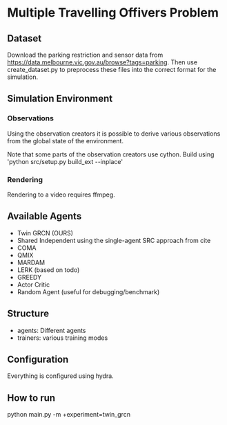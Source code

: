 # Multiple Travelling Offivers Problem

## Dataset
Download the parking restriction and sensor data from https://data.melbourne.vic.gov.au/browse?tags=parking.
Then use create_dataset.py to preprocess these files into the correct format for the simulation.

## Simulation Environment
### Observations
Using the observation creators it is possible to derive various observations from the global state of the environment.

Note that some parts of the observation creators use cython. Build using 'python src/setup.py build_ext --inplace'

### Rendering
Rendering to a video requires ffmpeg.

## Available Agents
* Twin GRCN (OURS)
* Shared Independent using the single-agent SRC approach from cite
* COMA
* QMIX
* MARDAM
* LERK (based on todo)
* GREEDY
* Actor Critic
* Random Agent (useful for debugging/benchmark)

## Structure
* agents: Different agents
* trainers: various training modes

## Configuration
Everything is configured using hydra.

## How to run
python main.py -m +experiment=twin_grcn